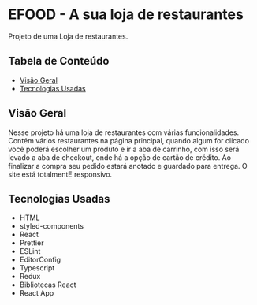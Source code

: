 # EFOOD - A sua loja de restaurantes

Projeto de uma Loja de restaurantes.

## Tabela de Conteúdo

- [Visão Geral](#vis%C3%A3o-geral)
- [Tecnologias Usadas](#tecnologias-usadas)

## Visão Geral

Nesse projeto há uma loja de restaurantes com várias funcionalidades. Contém vários restaurantes na página principal, quando algum for clicado você poderá escolher um produto e ir a aba de carrinho, com isso será levado a aba de checkout, onde há a opção de cartão de crédito. Ao finalizar a compra seu pedido estará anotado e guardado para entrega. O site está totalmentE responsivo.

## Tecnologias Usadas

- HTML
- styled-components
- React
- Prettier
- ESLint
- EditorConfig
- Typescript
- Redux
- Bibliotecas React
- React App
